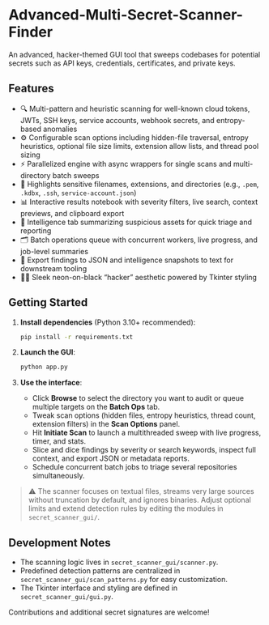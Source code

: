 # Advanced-Multi-Secret-Scanner-Finder

An advanced, hacker-themed GUI tool that sweeps codebases for potential secrets such as API keys, credentials, certificates, and private keys.

## Features

- 🔍 Multi-pattern and heuristic scanning for well-known cloud tokens, JWTs, SSH keys, service accounts, webhook secrets, and entropy-based anomalies
- ⚙️ Configurable scan options including hidden-file traversal, entropy heuristics, optional file size limits, extension allow lists, and thread pool sizing
- ⚡️ Parallelized engine with async wrappers for single scans and multi-directory batch sweeps
- 📂 Highlights sensitive filenames, extensions, and directories (e.g., `.pem`, `.kdbx`, `.ssh`, `service-account.json`)
- 📊 Interactive results notebook with severity filters, live search, context previews, and clipboard export
- 🧠 Intelligence tab summarizing suspicious assets for quick triage and reporting
- 🗂 Batch operations queue with concurrent workers, live progress, and job-level summaries
- 💾 Export findings to JSON and intelligence snapshots to text for downstream tooling
- 🧑‍💻 Sleek neon-on-black “hacker” aesthetic powered by Tkinter styling

## Getting Started

1. **Install dependencies** (Python 3.10+ recommended):

   ```bash
   pip install -r requirements.txt
   ```

2. **Launch the GUI**:

   ```bash
   python app.py
   ```

3. **Use the interface**:
   - Click **Browse** to select the directory you want to audit or queue multiple targets on the **Batch Ops** tab.
   - Tweak scan options (hidden files, entropy heuristics, thread count, extension filters) in the **Scan Options** panel.
   - Hit **Initiate Scan** to launch a multithreaded sweep with live progress, timer, and stats.
   - Slice and dice findings by severity or search keywords, inspect full context, and export JSON or metadata reports.
   - Schedule concurrent batch jobs to triage several repositories simultaneously.

> ⚠️  The scanner focuses on textual files, streams very large sources without truncation by default, and ignores binaries. Adjust optional limits and extend detection rules by editing the modules in `secret_scanner_gui/`.

## Development Notes

- The scanning logic lives in `secret_scanner_gui/scanner.py`.
- Predefined detection patterns are centralized in `secret_scanner_gui/scan_patterns.py` for easy customization.
- The Tkinter interface and styling are defined in `secret_scanner_gui/gui.py`.

Contributions and additional secret signatures are welcome!
